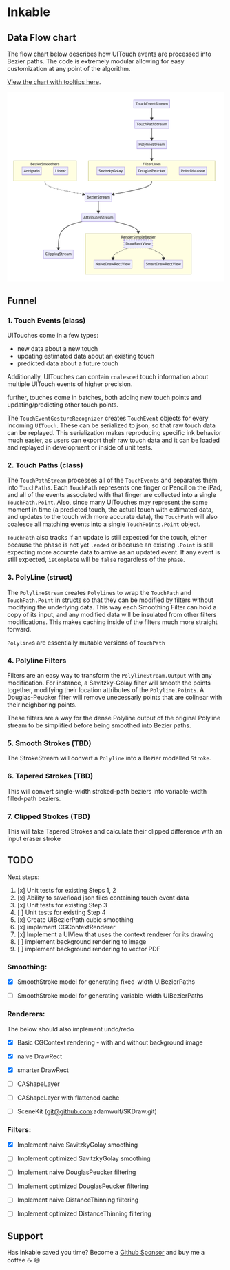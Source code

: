 # Inkable
 
 ## Data Flow chart
 
 The flow chart below describes how UITouch events are processed into Bezier paths. The code is extremely modular
allowing for easy customization at any point of the algorithm. 
 
 <a href='https://adamwulf.github.io/Inkable/'>View the chart with tooltips here</a>.
 
 <a href='https://adamwulf.github.io/Inkable/'><img src='docs/graph.png'/></a>


## Funnel

### 1. Touch Events (class)

UITouches come in a few types:
 - new data about a new touch
 - updating estimated data about an existing touch
 - predicted data about a future touch
 
 Additionally, UITouches can contain `coalesced` touch information about multiple UITouch events of higher precision.
 
 further, touches come in batches, both adding new touch points and updating/predicting other touch points.
 
 The `TouchEventGestureRecognizer` creates `TouchEvent` objects for every incoming `UITouch`. These can be serialized to json, so that
 raw touch data can be replayed. This serialization makes reproducing specific ink behavior much easier, as users can export their raw touch data
 and it can be loaded and replayed in development or inside of unit tests.
 
### 2. Touch Paths (class)

The `TouchPathStream` processes all of the `TouchEvents` and separates them into `TouchPath`s. Each `TouchPath` represents one
finger or Pencil on the iPad, and all of the events associated with that finger are collected into a single `TouchPath.Point`. Also, since many UITouches
may represent the same moment in time (a predicted touch, the actual touch with estimated data, and updates to the touch with more accurate data),
the `TouchPath` will also coalesce all matching events into a single `TouchPoints.Point` object.

`TouchPath` also tracks if an update is still expected for the touch, either because the phase is not yet `.ended` or because an existing `.Point` is still
expecting more accurate data to arrive as an updated event. If any event is still expected, `isComplete` will be `false` regardless of the `phase`.


### 3. PolyLine (struct)

The `PolylineStream` creates `Polyline`s to wrap the `TouchPath` and `TouchPath.Point` in structs so that they can be modified by filters without
modifying the underlying data. This way each Smoothing Filter can hold a copy of its input, and any modified data will be insulated from other filters modifications.
This makes caching inside of the filters much more straight forward.

`Polyline`s are essentially mutable versions of `TouchPath`


### 4. Polyline Filters

Filters are an easy way to transform the `PolylineStream.Output` with any modification. For instance, a Savitzky-Golay filter will smooth the points together,
modifying their location attributes of the `Polyline.Point`s. A Douglas-Peucker filter will remove unecessarly points that are colinear with their neighboring points.

These filters are a way for the dense Polyline output of the original Polyline stream to be simplified before being smoothed into Bezier paths.


### 5. Smooth Strokes (TBD)

The StrokeStream will convert a `Polyline` into a Bezier modelled `Stroke`.


### 6. Tapered Strokes (TBD)

This will convert single-width stroked-path beziers into variable-width filled-path beziers.


### 7. Clipped Strokes (TBD)

This will take Tapered Strokes and calculate their clipped difference with an input eraser stroke


## TODO

Next steps:

1. [x] Unit tests for existing Steps 1, 2
2. [x] Ability to save/load json files containing touch event data
3. [x] Unit tests for existing Step 3
4. [ ] Unit tests for existing Step 4
5. [x] Create UIBezierPath cubic smoothing
6. [x] implement CGContextRenderer
7. [x] Implement a UIView that uses the context renderer for its drawing
8. [ ] implement background rendering to image
9. [ ] implement background rendering to vector PDF


### Smoothing:

- [x] SmoothStroke model for generating fixed-width UIBezierPaths
- [ ] SmoothStroke model for generating variable-width UIBezierPaths


### Renderers:

The below should also implement undo/redo

- [x] Basic CGContext rendering
       - with and without background image
- [x] naive DrawRect
- [x] smarter DrawRect
- [ ] CAShapeLayer
- [ ] CAShapeLayer with flattened cache 
- [ ] SceneKit (git@github.com:adamwulf/SKDraw.git)


### Filters:

- [x] Implement naive SavitzkyGolay smoothing
- [ ] Implement optimized SavitzkyGolay smoothing
- [ ] Implement naive DouglasPeucker filtering
- [ ] Implement optimized DouglasPeucker filtering
- [ ] Implement naive DistanceThinning filtering
- [ ] Implement optimized DistanceThinning filtering

 
 ## Support
 
Has Inkable saved you time? Become a [Github Sponsor](https://github.com/sponsors/adamwulf) and buy me a coffee ☕️ 😄
